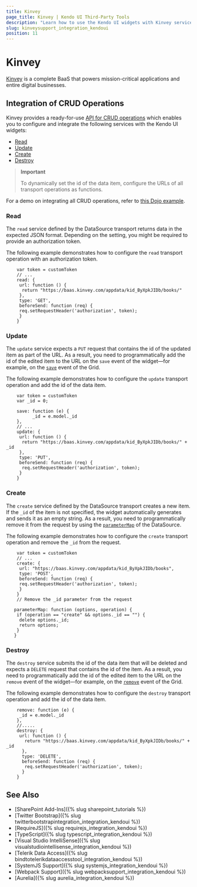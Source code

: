 ```yaml
---
title: Kinvey
page_title: Kinvey | Kendo UI Third-Party Tools
description: "Learn how to use the Kendo UI widgets with Kinvey services."
slug: kinveysupport_integration_kendoui
position: 11
---
```


# Kinvey

[Kinvey](https://www.kinvey.com/) is a complete BaaS that powers mission-critical applications and entire digital businesses.

## Integration of CRUD Operations

Kinvey provides a ready-for-use [API for CRUD operations](https://devcenter.kinvey.com/rest/guides/datastore#top) which enables you to configure and integrate the following services with the Kendo UI widgets:

* [Read](#read)
* [Update](#update)
* [Create](#create)
* [Destroy](#destroy)

> **Important**
>
> To dynamically set the id of the data item, configure the URLs of all transport operations as functions.

For a demo on integrating all CRUD operations, refer to [this Dojo example](https://dojo.telerik.com/iqASU).

### Read

The `read` service defined by the DataSource transport returns data in the expected JSON format. Depending on the setting, you might be required to provide an authorization token.

The following example demonstrates how to configure the `read` transport operation with an authorization token.

```
    var token = customToken
    // ...
    read: {
     url: function () {
      return "https://baas.kinvey.com/appdata/kid_ByXpkJIDb/books/"
     },
     type: 'GET',
     beforeSend: function (req) {
     req.setRequestHeader('authorization', token);
     }
    }
```

### Update

The `update` service expects a `PUT` request that contains the id of the updated item as part of the URL. As a result, you need to programmatically add the id of the edited item to the URL on the `save` event of the widget&mdash;for example, on the [`save`](http://docs.telerik.com/kendo-ui/api/javascript/ui/grid/events/save) event of the Grid.

The following example demonstrates how to configure the `update` transport operation and add the id of the data item.

```
    var token = customToken
    var _id = 0;

    save: function (e) {
          _id = e.model._id
    },
    // ...
    update: {
     url: function () {
      return "https://baas.kinvey.com/appdata/kid_ByXpkJIDb/books/" + _id
     },
     type: 'PUT',
     beforeSend: function (req) {
      req.setRequestHeader('authorization', token);
     }
    }
```

### Create

The `create` service defined by the DataSource transport creates a new item. If the `_id` of the item is not specified, the widget automatically generates and sends it as an empty string. As a result, you need to programmatically remove it from the request by using the [`parameterMap`](http://docs.telerik.com/kendo-ui/api/javascript/data/datasource/configuration/transport.parametermap) of the DataSource.

The following example demonstrates how to configure the `create` transport operation and remove the `_id` from the request.

```
    var token = customToken
    // ...
    create: {
     url: "https://baas.kinvey.com/appdata/kid_ByXpkJIDb/books",
     type: 'POST',
     beforeSend: function (req) {
     req.setRequestHeader('authorization', token);
     }
    }
    // Remove the _id parameter from the request

   parameterMap: function (options, operation) {
    if (operation == "create" && options._id == "") {
     delete options._id;
     return options;
    }
   }
```

### Destroy

The `destroy` service submits the id of the data item that will be deleted and expects a `DELETE` request that contains the id of the item. As a result, you need to programmatically add the id of the edited item to the URL on the `remove` event of the widget&mdash;for example, on the [`remove`](http://docs.telerik.com/kendo-ui/api/javascript/ui/grid/events/remove) event of the Grid.

The following example demonstrates how to configure the `destroy` transport operation and add the id of the data item.

```
    remove: function (e) {
     _id = e.model._id
    },
    //.....
    destroy: {
     url: function () {
       return "https://baas.kinvey.com/appdata/kid_ByXpkJIDb/books/" + _id
      },
      type: 'DELETE',
      beforeSend: function (req) {
       req.setRequestHeader('authorization', token);
      }
    }
```

## See Also

* [SharePoint Add-Ins]({% slug sharepoint_tutorials %})
* [Twitter Bootstrap]({% slug twitterbootstrapintegration_integration_kendoui %})
* [RequireJS]({% slug requirejs_integration_kendoui %})
* [TypeScript]({% slug typescript_integration_kendoui %})
* [Visual Studio IntelliSense]({% slug visualstudiointellisense_integration_kendoui %})
* [Telerik Data Access]({% slug bindtotelerikdataaccesstool_integration_kendoui %})
* [SystemJS Support]({% slug systemjs_integration_kendoui %})
* [Webpack Support]({% slug webpacksupport_integration_kendoui %})
* [Aurelia]({% slug aurelia_integration_kendoui %})
